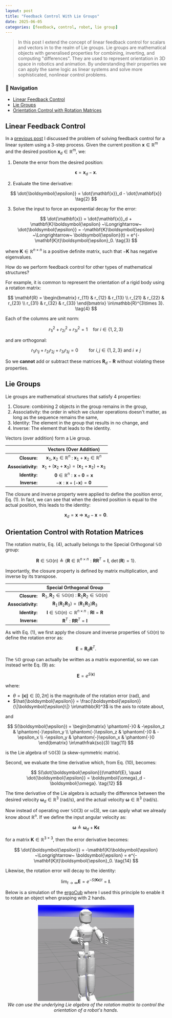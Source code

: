 ```yaml
---
layout: post
title: "Feedback Control With Lie Groups"
date: 2025-06-05
categories: [feedback, control, robot, lie group]
---
```


> In this post I extend the concept of linear feedback control for scalars and vectors in to the realm of Lie groups. Lie groups are mathematical objects with generalised properties for combining, inverting, and computing "differences". They are used to represent orientation in 3D space in robotics and animation. By understanding their properties we can apply the same logic as linear systems and solve more sophisticated, nonlinear control problems.

### 🧭 Navigation
- [Linear Feedback Control](#linear-feedback-control)
- [Lie Groups](#lie-groups)
- [Orientation Control with Rotation Matrices](#orientation-control-with-rotation-matrices)

## Linear Feedback Control

In a [previous post](/2025/06/04/linear-feedback-control/) I discussed the problem of solving feedback control for a linear system using a 3-step process. Given the current position $\mathbf{x}\in\mathbb{R}^m$ and the desired position $\mathbf{x}_d\in\mathbb{R}^{m}$, we:

1. Denote the error from the desired position:

$$
    \boldsymbol{\epsilon} = \mathbf{x}_d - \mathbf{x}. \tag{1}
$$

2. Evaluate the time derivative:

$$
    \dot{\boldsymbol{\epsilon}} = \dot{\mathbf{x}}_d - \dot{\mathbf{x}} \tag{2}
$$

3. Solve the input to force an exponential decay for the error:

$$
    \dot{\mathbf{x}} = \dot{\mathbf{x}}_d + \mathbf{K}\boldsymbol{\epsilon} ~\Longrightarrow~ \dot{\boldsymbol{\epsilon}} = -\mathbf{K}\boldsymbol{\epsilon} ~\Longrightarrow~ \boldsymbol{\epsilon}(t) = e^{-\mathbf{K}t}\boldsymbol{\epsilon}_0. \tag{3}
$$

where $\mathbf{K}\in\mathbb{R}^{n\times n}$ is a positive definite matrix, such that $-\mathbf{K}$ has negative eigenvalues.

How do we perform feedback control for other types of mathematical structures?

For example, it is common to represent the orientation of a rigid body using a rotation matrix:

$$
\mathbf{R} =
\begin{bmatrix}
	r_{11} & r_{12} & r_{13} \\
	r_{21} & r_{22} & r_{23} \\
	r_{31} & r_{32} & r_{33}
\end{bmatrix}
\in\mathbb{R}^{3\times 3}. \tag{4}
$$

Each of the columns are unit norm:

$$
r_{1i}^2 + r_{2i}^2 + r_{3i}^2 = 1 \quad \text{for } i \in\{1,2,3\} \tag{5}
$$

and are orthogonal:

$$
r_{1i}r_{1j} + r_{2i}r_{2j} + r_{3i}r_{3j} = 0 \quad \quad \text{for } i, j \in\{1,2,3\} \text{ and } i \ne j \tag{6}
$$

So we **cannot** add or subtract these matrices $\mathbf{R}_d - \mathbf{R}$ without violating these properties.

## Lie Groups

Lie groups are mathematical structures that satisfy 4 properties:
1. Closure: combining 2 objects in the group remains in the group,
2. Associativity: the order in which we cluster operations doesn't matter, as long as the sequence remains the same,
3. Identity: The element in the group that results in no change, and
4. Inverse: The element that leads to the identity.

Vectors (over addition) form a Lie group.

|     | Vectors (Over Addition) |
| --: | :---------------------: |
| **Closure:** | $\mathbf{x}_1,\mathbf{x}_2\in\mathbb{R}^n$ : $\mathbf{x}_1 + \mathbf{x}_2 \in\mathbb{R}^n$ |
| **Associativity:** | $\mathbf{x}_1 + \left(\mathbf{x}_2 + \mathbf{x}_3 \right) = \left(\mathbf{x}_1 + \mathbf{x}_2 \right) + \mathbf{x}_3$ |
| **Identity:** | $\mathbf{0} \in\mathbb{R}^n : \mathbf{x} + \mathbf{0} = \mathbf{x}$ |
| **Inverse:** | $-\mathbf{x} : \mathbf{x} + (-\mathbf{x}) = \mathbf{0}$ |

The closure and inverse property were applied to define the position error, Eq. (1). In fact, we can see that when the desired position is equal to the actual position, this leads to the identity:

$$
	\mathbf{x}_d = \mathbf{x} ~\Longrightarrow~ \mathbf{x}_d - \mathbf{x} = \mathbf{0}. \tag{7}
$$

## Orientation Control with Rotation Matrices

The rotation matrix, Eq. (4), actually belongs to the Special Orthogonal $\mathbb{SO}$ group:

$$
\mathbf{R}\in\mathbb{SO}(n) \triangleq \big\{\mathbf{R}\in\mathbb{R}^{n\times n} : \mathbf{RR}^T = \mathbf{I},~\det(\mathbf{R}) = 1 \big\}. \tag{8}
$$

Importantly, the closure property is defined by matrix multiplication, and inverse by its transpose.

|     | Special Orthogonal Group  |
| --: | :-----------------------: |
| **Closure:** | $\mathbf{R}_1,\mathbf{R}_2\in\mathbb{SO}(n)$ : $\mathbf{R}_1\mathbf{R}_2\in\mathbb{SO}(n)$ |
| **Associativity:** | $\mathbf{R}_1 \left(\mathbf{R}_2 \mathbf{R}_3 \right) = \left(\mathbf{R}_1 \mathbf{R}_2 \right) \mathbf{R}_3$ |
| **Identity:** | $\mathbf{I} \in\mathbb{SO}(n)\subset\mathbb{R}^{n\times n} : \mathbf{R}\mathbf{I} = \mathbf{R}$ |
| **Inverse:** | $\mathbf{R}^T : \mathbf{RR}^T = \mathbf{I}$ |

As with Eq. (1), we first apply the closure and inverse properties of $\mathbb{SO}(n)$ to define the rotation error as:

$$
    \mathbf{E} = \mathbf{R}_d\mathbf{R}^T. \tag{9}
$$

The $\mathbb{SO}$ group can actually be written as a matrix exponential, so we can instead write Eq. (9) as:

$$
    \mathbf{E} = e^{S(\boldsymbol{\epsilon})} \tag{10}
$$

where:

- $\theta = \|\boldsymbol{\epsilon}\| \in [0, 2\pi]$ is the magnitude of the rotation error (rad), and
- $\hat{\boldsymbol{\epsilon}} = \frac{\boldsymbol{\epsilon}}{\|\boldsymbol{\epsilon}\|} \in\mathbb{R}^3$ is the axis to rotate about,

and

$$
    S(\boldsymbol{\epsilon}) =
    \begin{bmatrix}
                 \phantom{-}0 &           -\epsilon_z & \phantom{-}\epsilon_y \\
        \phantom{-}\epsilon_z &          \phantom{-}0 &           -\epsilon_x \\
                  -\epsilon_y & \phantom{-}\epsilon_x &          \phantom{-}0 
    \end{bmatrix}  \in\mathfrak{so}(3) \tag{11}
$$

is the Lie algebra of $\mathbb{SO}(3)$ (a skew-symmetric matrix).

Second, we evaluate the time derivative which, from Eq. (10), becomes:

$$
    S(\dot{\boldsymbol{\epsilon}})\mathbf{E}, \quad \dot{\boldsymbol{\epsilon}} = \boldsymbol{\omega}_d - \boldsymbol{\omega}. \tag{12}
$$

The time derivative of the Lie algebra is actually the difference between the desired velocity $\boldsymbol{\omega}_d\in\mathbb{R}^3$ (rad/s), and the actual velocity $\boldsymbol{\omega}\in\mathbb{R}^3$ (rad/s).

Now instead of operating over $\mathbb{SO}(3)$ or $\mathfrak{so}(3)$, we can apply what we already know about $\mathbb{R}^n$. If we define the input angular velocity as:

$$
    \boldsymbol{\omega} \triangleq \boldsymbol{\omega}_d + \mathbf{K}\boldsymbol{\epsilon} \tag{13}
$$

for a matrix $\mathbf{K}\in\mathbb{R}^{3\times 3}$, then the error derivative becomes:

$$
    \dot{\boldsymbol{\epsilon}} = -\mathbf{K}\boldsymbol{\epsilon} ~\Longrightarrow~ \boldsymbol{\epsilon} = e^{-\mathbf{K}t}\boldsymbol{\epsilon}_0. \tag{14}
$$

Likewise, the rotation error will decay to the identity:

$$
\lim_{t\to\infty} \mathbf{E} = e^{-S\left(\mathbf{K}\boldsymbol{\epsilon}\right)t} = \mathbf{I}. \tag{15}
$$

Below is a simulation of the [ergoCub](https://ergocub.eu) where I used this principle to enable it to rotate an object when grasping with 2 hands.

<p align="center">
    <img src="/assets/images/projects/ergocub_bimanual_sim_rotating.gif" width="300" height="auto" loading=lazy />
    <br>
    <em> We can use the underlying Lie algebra of the rotation matrix to control the orientation of a robot's hands. </em>
</p>